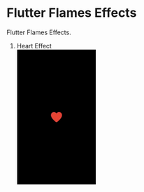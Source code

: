 # Flutter Flames Effects

Flutter Flames Effects.

1. Heart Effect <br>
<img width="180" src="./outputs/heart.gif"></img>

